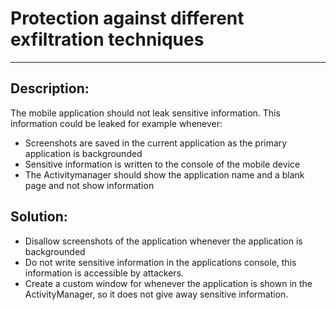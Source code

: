 # Protection against different exfiltration techniques
-------

## Description:

The mobile application should not leak sensitive information. This information could be leaked for example whenever:

- Screenshots are saved in the current application as the primary  application is backgrounded 
- Sensitive information is written to the console of the mobile device
- The Activitymanager should show the application name and a blank page and not show information

## Solution:

- Disallow screenshots of the application whenever the application is backgrounded
- Do not write sensitive information in the applications console, this information is accessible by attackers.
- Create a custom window for whenever the application is shown in the ActivityManager, so it does not give away sensitive
  information.
